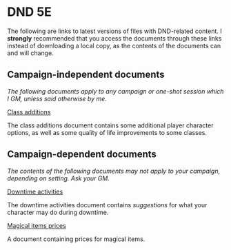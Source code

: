 # DND 5E

The following are links to latest versions of files with DND-related content. I **strongly** recommended that you access the documents through these links instead of downloading a local copy, as the contents of the documents can and will change.

## Campaign-independent documents

*The following documents apply to any campaign or one-shot session which I GM, unless said otherwise by me.*

[Class additions](DND/DND_Class_Additions.pdf)

The class additions document contains some additional player character options, as well as some quality of life improvements to some classes.

## Campaign-dependent documents

*The contents of the following documents may not apply to your campaign, depending on setting. Ask your GM.*

[Downtime activities](DND/DowntimeActivities-player-version.pdf)

The downtime activities document contains *suggestions* for what your character may do during downtime.

[Magical items prices](DND/Magical_Items_Prices.pdf)

A document containing prices for magical items.
